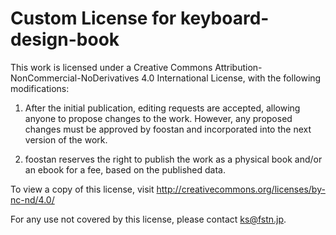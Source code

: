 Custom License for keyboard-design-book
======================================

This work is licensed under a Creative Commons Attribution-NonCommercial-NoDerivatives 4.0 International License, with the following modifications:

1. After the initial publication, editing requests are accepted, allowing anyone to propose changes to the work. However, any proposed changes must be approved by foostan and incorporated into the next version of the work.

2. foostan reserves the right to publish the work as a physical book and/or an ebook for a fee, based on the published data.

To view a copy of this license, visit http://creativecommons.org/licenses/by-nc-nd/4.0/

For any use not covered by this license, please contact ks@fstn.jp.

